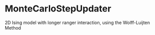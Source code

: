# MonteCarloStepUpdater
2D Ising model with longer ranger interaction, using the Wolff-Luijten Method
